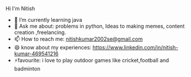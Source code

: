 Hi I'm Nitish   
- 🌱 I’m currently learning java 
- 💬 Ask me about: problems in python, Ideas to making memes, content creation ,freelancing.
- 📫 How to reach me: nitishkumar2002se@gmail.com
- 😄 know about my experiences: https://www.linkedin.com/in/nitish-kumar-469541216 
- ⚡favourite: i love to play outdoor games like cricket,football and badminton

